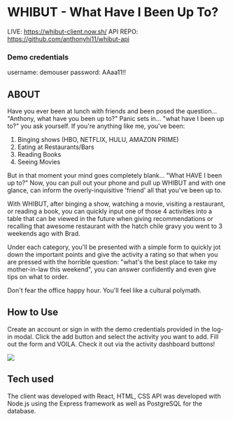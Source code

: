 # WHIBUT - What Have I Been Up To?

LIVE: https://whibut-client.now.sh/
API REPO: https://github.com/anthonyhi11/whibut-api

### Demo credentials
username: demouser
password: AAaa11!!

## ABOUT
Have you ever been at lunch with friends and been posed the question... "Anthony, what have you been up to?"
Panic sets in... "what have I been up to?" you ask yourself. If you're anything like me, you've been:
1. Binging shows (HBO, NETFLIX, HULU, AMAZON PRIME)
2. Eating at Restaurants/Bars
3. Reading Books
4. Seeing Movies

But in that moment your mind goes completely blank... "What HAVE I been up to?"
Now, you can pull out your phone and pull up WHIBUT and with one glance, can inform 
the overly-inquisitive 'friend' all that you've been up to. 

With WHIBUT, after binging a show, watching a movie, visiting a restaurant, or reading a book, 
you can quickly input one of those 4 activities into a table that can be viewed in the future when giving recommendations
or recalling that awesome restaurant with the hatch chile gravy you went to 3 weekends ago with Brad. 

Under each category, you'll be presented with a simple form to quickly jot down the important points and give the activity
a rating so that when you are pressed with the horrible question: "what's the best place to take my mother-in-law this weekend", you can answer confidently and even give tips on what to order. 

Don't fear the office happy hour. You'll feel like a cultural polymath. 

## How to Use

Create an account or sign in with the demo credentials provided in the log-in modal. Click the add button and select the activity you want to add. Fill out the form and VOILA. Check it out via the activity dashboard buttons!

![](https://media.giphy.com/media/XZh8bjiM0hBV7Car7F/giphy.gif)

## Tech used
The client was developed with React, HTML, CSS
API was developed with Node.js using the Express framework as well as PostgreSQL for the database. 
